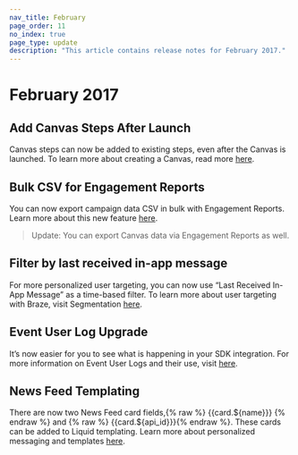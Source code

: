 ```yaml
---
nav_title: February
page_order: 11
no_index: true
page_type: update
description: "This article contains release notes for February 2017."
---
```


# February 2017

## Add Canvas Steps After Launch

Canvas steps can now be added to existing steps, even after the Canvas is launched. To learn more about creating a Canvas, read more [here][23].

## Bulk CSV for Engagement Reports

You can now export campaign data CSV in bulk with Engagement Reports. Learn more about this new feature [here][22].

> Update: You can export Canvas data via Engagement Reports as well.

## Filter by last received in-app message

For more personalized user targeting, you can now use “Last Received In-App Message” as a time-based filter. To learn more about user targeting with Braze, visit Segmentation [here][21].

## Event User Log Upgrade

It’s now easier for you to see what is happening in your SDK integration. For more information on Event User Logs and their use, visit [here][20].

## News Feed Templating

There are now two News Feed card fields,{% raw %} {{card.${name}}} {% endraw %} and {% raw %}  {{card.${api_id}}}{% endraw %}. These cards can be added to Liquid templating. Learn more about personalized messaging and templates [here][19].

[19]: {{site.baseurl}}/user_guide/personalization_and_dynamic_content/personalized_messaging/#personalized-messaging
[20]: {{site.baseurl}}/user_guide/administrative/app_settings/developer_console/event_user_log_tab/#event-user-log-tab
[21]: {{site.baseurl}}/user_guide/engagement_tools/segments/creating_a_segment/
[22]: {{site.baseurl}}/user_guide/data_and_analytics/your_reports/engagement_reports/#engagement-reports
[23]: {{site.baseurl}}/user_guide/engagement_tools/canvas/create_a_canvas/create_a_canvas/#creating-a-canvas
[98]:{{site.baseurl}}/user_guide/onboarding/platform_administrative_features/#authentication-rules
